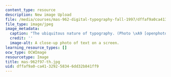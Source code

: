 ```yaml
---
content_type: resource
description: New image Upload
file: /media/courses/mas-962-digital-typography-fall-1997/dffaf9a0ca41329258346dd32b841ff9_mas-962f97-th.jpg
file_type: image/jpeg
image_metadata:
  caption: "The ubiquitous nature of typography. (Photo \xA9 [openphoto.net](http://openphoto.net).)"
  credit: ''
  image-alt: A close-up photo of text on a screen.
learning_resource_types: []
ocw_type: OCWImage
resourcetype: Image
title: mas-962f97-th.jpg
uid: dffaf9a0-ca41-3292-5834-6dd32b841ff9
---
```

